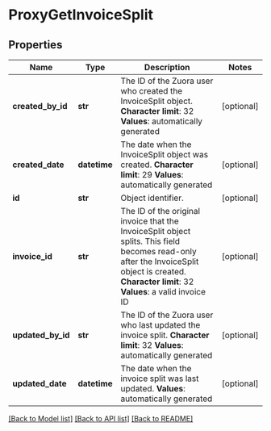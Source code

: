 # ProxyGetInvoiceSplit

## Properties
Name | Type | Description | Notes
------------ | ------------- | ------------- | -------------
**created_by_id** | **str** | The ID of the Zuora user who created the InvoiceSplit object. **Character limit**: 32 **Values**: automatically generated  | [optional] 
**created_date** | **datetime** | The date when the InvoiceSplit object was created. **Character limit**: 29 **Values**: automatically generated  | [optional] 
**id** | **str** | Object identifier. | [optional] 
**invoice_id** | **str** |  The ID of the original invoice that the InvoiceSplit object splits. This field becomes read-only after the InvoiceSplit object is created. **Character limit**: 32 **Values**: a valid invoice ID  | [optional] 
**updated_by_id** | **str** | The ID of the Zuora user who last updated the invoice split. **Character limit**: 32 **Values**: automatically generated  | [optional] 
**updated_date** | **datetime** | The date when the invoice split was last updated. **Values**: automatically generated  | [optional] 

[[Back to Model list]](../README.md#documentation-for-models) [[Back to API list]](../README.md#documentation-for-api-endpoints) [[Back to README]](../README.md)

